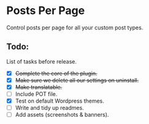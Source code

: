 # Posts Per Page
Control posts per page for all your custom post types.

## Todo:
List of tasks before release.

* [x] ~~Complete the core of the plugin.~~
* [x] ~~Make sure we delete all our settings on uninstall.~~
* [x] ~~Make translatable.~~
* [ ] Include POT file.
* [x] Test on default Wordpress themes.
* [ ] Write and tidy up readmes.
* [ ] Add assets (screenshots & banners).
